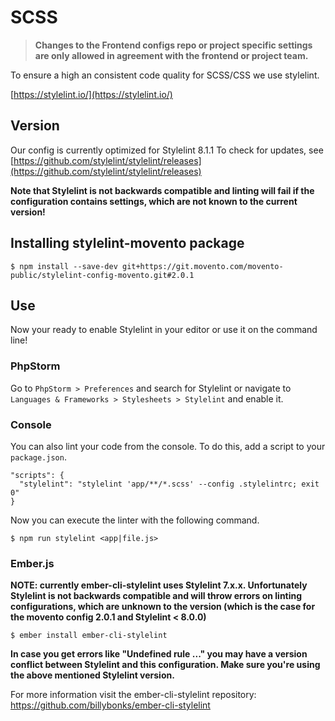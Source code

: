 # SCSS

> **Changes to the Frontend configs repo or project specific settings are only allowed in agreement with the frontend  or project team.**

To ensure a high an consistent code quality for SCSS/CSS we use stylelint.

[https://stylelint.io/](https://stylelint.io/)

## Version

Our config is currently optimized for Stylelint 8.1.1 To check for updates, see [https://github.com/stylelint/stylelint/releases](https://github.com/stylelint/stylelint/releases)

**Note that Stylelint is not backwards compatible and linting will fail if the configuration contains settings, which are not known to the current version!**

## Installing stylelint-movento package

```shell
$ npm install --save-dev git+https://git.movento.com/movento-public/stylelint-config-movento.git#2.0.1
```

## Use

Now your ready to enable Stylelint in your editor or use it on the command line!

### PhpStorm

Go to `PhpStorm > Preferences` and search for Stylelint or navigate to `Languages & Frameworks > Stylesheets > Stylelint` and enable it.

### Console

You can also lint your code from the console. To do this, add a script to your `package.json`.

```
"scripts": {
  "stylelint": "stylelint 'app/**/*.scss' --config .stylelintrc; exit 0"
}
```

Now you can execute the linter with the following command.

```
$ npm run stylelint <app|file.js>
```

### Ember.js

**NOTE: currently ember-cli-stylelint uses Stylelint 7.x.x. Unfortunately Stylelint is not backwards compatible and will throw errors on linting configurations, which are unknown to the version (which is the case for the movento config 2.0.1 and Stylelint < 8.0.0)**

```
$ ember install ember-cli-stylelint
```

**In case you get errors like "Undefined rule ..." you may have a version conflict between Stylelint and this configuration. Make sure you're using the above mentioned Stylelint version.**

For more information visit the ember-cli-stylelint repository: https://github.com/billybonks/ember-cli-stylelint
